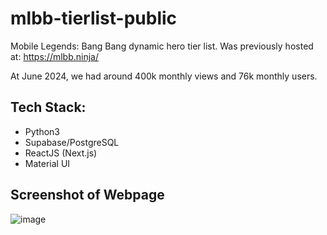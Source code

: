 # mlbb-tierlist-public
Mobile Legends: Bang Bang dynamic hero tier list. Was previously hosted at: https://mlbb.ninja/ 

At June 2024, we had around 400k monthly views and 76k monthly users.

## Tech Stack:
- Python3
- Supabase/PostgreSQL
- ReactJS (Next.js)
- Material UI

## Screenshot of Webpage
![image](https://user-images.githubusercontent.com/48997733/235306262-3a9149ef-1f91-413c-9363-9323a41752bc.png)

